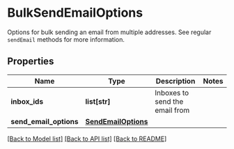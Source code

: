 # BulkSendEmailOptions

Options for bulk sending an email from multiple addresses. See regular `sendEmail` methods for more information.
## Properties
Name | Type | Description | Notes
------------ | ------------- | ------------- | -------------
**inbox_ids** | **list[str]** | Inboxes to send the email from | 
**send_email_options** | [**SendEmailOptions**](SendEmailOptions) |  | 

[[Back to Model list]](../README#documentation-for-models) [[Back to API list]](../README#documentation-for-api-endpoints) [[Back to README]](../README)


